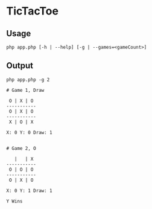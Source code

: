 # TicTacToe

## Usage
`php app.php [-h | --help] [-g | --games=<gameCount>]`

## Output
`php app.php -g 2`

```
# Game 1, Draw

 O | X | O
-----------
 O | X | O
-----------
 X | O | X

X: 0 Y: 0 Draw: 1


# Game 2, O

   |   | X
-----------
 O | O | O
-----------
 O | X | O

X: 0 Y: 1 Draw: 1

Y Wins
```
